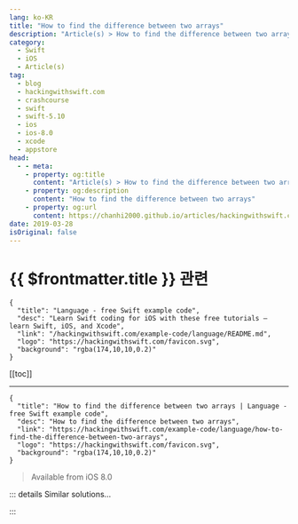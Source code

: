 ```yaml
---
lang: ko-KR
title: "How to find the difference between two arrays"
description: "Article(s) > How to find the difference between two arrays"
category:
  - Swift
  - iOS
  - Article(s)
tag: 
  - blog
  - hackingwithswift.com
  - crashcourse
  - swift
  - swift-5.10
  - ios
  - ios-8.0
  - xcode
  - appstore
head:
  - - meta:
    - property: og:title
      content: "Article(s) > How to find the difference between two arrays"
    - property: og:description
      content: "How to find the difference between two arrays"
    - property: og:url
      content: https://chanhi2000.github.io/articles/hackingwithswift.com/example-code/language/how-to-find-the-difference-between-two-arrays.html
date: 2019-03-28
isOriginal: false
---
```


# {{ $frontmatter.title }} 관련

```component VPCard
{
  "title": "Language - free Swift example code",
  "desc": "Learn Swift coding for iOS with these free tutorials – learn Swift, iOS, and Xcode",
  "link": "/hackingwithswift.com/example-code/language/README.md",
  "logo": "https://hackingwithswift.com/favicon.svg",
  "background": "rgba(174,10,10,0.2)"
}
```

[[toc]]

---

```component VPCard
{
  "title": "How to find the difference between two arrays | Language - free Swift example code",
  "desc": "How to find the difference between two arrays",
  "link": "https://hackingwithswift.com/example-code/language/how-to-find-the-difference-between-two-arrays",
  "logo": "https://hackingwithswift.com/favicon.svg",
  "background": "rgba(174,10,10,0.2)"
}
```

> Available from iOS 8.0

<!-- TODO: 작성 -->

<!-- 
If you have two arrays that contain similar items and want to find out their differences – i.e., which items exist in one or the other, but not both – the easiest thing to do is use a `Set`. Sets have a `symmetricDifference()` method that does exactly this, so you just need to convert both arrays to a set, then convert the result back into an array.

Here’s an extension to make it easier:

```swift
extension Array where Element: Hashable {
    func difference(from other: [Element]) -> [Element] {
        let thisSet = Set(self)
        let otherSet = Set(other)
        return Array(thisSet.symmetricDifference(otherSet))
    }
}
```

And here’s some example code you can use to try it out:

```swift
let names1 = ["John", "Paul", "Ringo"]
let names2 = ["Ringo", "Paul", "George"]
let difference = names1.difference(from: names2)
```

That will set `difference` to be `["George", "John"]`, because those are the two names that only appear once in either array.

-->

::: details Similar solutions…

<!--
/example-code/language/how-to-use-the-zip-function-to-join-two-arrays">How to use the zip() function to join two arrays 
/example-code/core-graphics/how-to-calculate-the-distance-between-two-cgpoints">How to calculate the distance between two CGPoints 
/example-code/language/how-to-find-the-minimum-of-two-numbers">How to find the minimum of two numbers 
/example-code/language/how-to-find-the-maximum-of-two-numbers">How to find the maximum of two numbers 
/example-code/core-graphics/how-to-calculate-the-manhattan-distance-between-two-cgpoints">How to calculate the Manhattan distance between two CGPoints</a>
-->

:::

